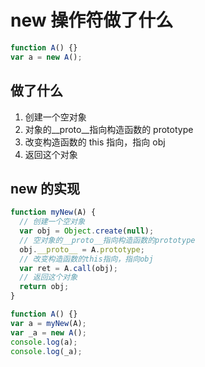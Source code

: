 # new 操作符做了什么

```js
function A() {}
var a = new A();
```

## 做了什么

1. 创建一个空对象
2. 对象的\_\_proto\_\_指向构造函数的 prototype
3. 改变构造函数的 this 指向，指向 obj
4. 返回这个对象

## new 的实现

```js
function myNew(A) {
  // 创建一个空对象
  var obj = Object.create(null);
  // 空对象的__proto__指向构造函数的prototype
  obj.__proto__ = A.prototype;
  // 改变构造函数的this指向，指向obj
  var ret = A.call(obj);
  // 返回这个对象
  return obj;
}

function A() {}
var a = myNew(A);
var _a = new A();
console.log(a);
console.log(_a);
```
